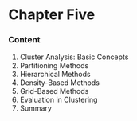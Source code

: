 # Chapter Five

### Content

1. Cluster Analysis: Basic Concepts
2. Partitioning Methods
3. Hierarchical Methods
4. Density-Based Methods
5. Grid-Based Methods
6. Evaluation in Clustering
7. Summary
